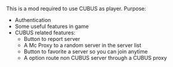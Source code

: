 This is a mod required to use CUBUS as player. 
Purpose:
- Authentication 
- Some useful features in game
- CUBUS related features:
	- Button to report server
	- A Mc Proxy to a random server in the server list
	- Button to favorite a server so you can join anytime
	- A option route non CUBUS server through a CUBUS proxy